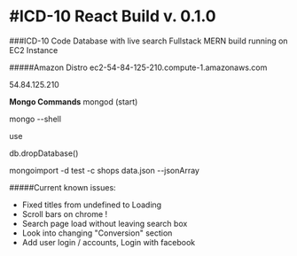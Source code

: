 #ICD-10 React Build v. 0.1.0
===========================

###ICD-10 Code Database with live search
Fullstack MERN build running on EC2 Instance

#####Amazon Distro
ec2-54-84-125-210.compute-1.amazonaws.com

54.84.125.210

**Mongo Commands**
mongod (start)

mongo --shell

use <db name>

db.dropDatabase()

mongoimport -d test -c shops data.json --jsonArray

#####Current known issues:
- Fixed titles from undefined to Loading
- Scroll bars on chrome !
- Search page load without leaving search box
- Look into changing "Conversion" section
- Add user login / accounts, Login with facebook
